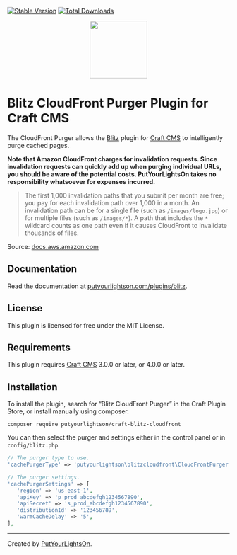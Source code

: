 [![Stable Version](https://img.shields.io/packagist/v/putyourlightson/craft-blitz-cloudfront?label=stable)]((https://packagist.org/packages/putyourlightson/craft-blitz-cloudfront))
[![Total Downloads](https://img.shields.io/packagist/dt/putyourlightson/craft-blitz-cloudfront)](https://packagist.org/packages/putyourlightson/craft-blitz-cloudfront)

<p align="center"><img width="130" src="https://putyourlightson.com/assets/logos/blitz.svg"></p>

# Blitz CloudFront Purger Plugin for Craft CMS

The CloudFront Purger allows the [Blitz](https://putyourlightson.com/plugins/blitz) plugin for [Craft CMS](https://craftcms.com/) to intelligently purge cached pages.

**Note that Amazon CloudFront charges for invalidation requests. Since invalidation requests can quickly add up when purging individual URLs, you should be aware of the potential costs. PutYourLightsOn takes no responsibility whatsoever for expenses incurred.**

> The first 1,000 invalidation paths that you submit per month are free; you pay for each invalidation path over 1,000 in a month. An invalidation path can be for a single file (such as `/images/logo.jpg`) or for multiple files (such as `/images/*`). A path that includes the `*` wildcard counts as one path even if it causes CloudFront to invalidate thousands of files.

Source: [docs.aws.amazon.com](https://docs.aws.amazon.com/AmazonCloudFront/latest/DeveloperGuide/Invalidation.html#PayingForInvalidation)

## Documentation

Read the documentation at [putyourlightson.com/plugins/blitz](https://putyourlightson.com/plugins/blitz#reverse-proxy-purgers).

## License

This plugin is licensed for free under the MIT License.

## Requirements

This plugin requires [Craft CMS](https://craftcms.com/) 3.0.0 or later, or 4.0.0 or later.

## Installation

To install the plugin, search for “Blitz CloudFront Purger” in the Craft Plugin Store, or install manually using composer.

```shell
composer require putyourlightson/craft-blitz-cloudfront
```

You can then select the purger and settings either in the control panel or in `config/blitz.php`.

```php
// The purger type to use.
'cachePurgerType' => 'putyourlightson\blitzcloudfront\CloudFrontPurger',

// The purger settings.
'cachePurgerSettings' => [
   'region' => 'us-east-1',
   'apiKey' => 'p_prod_abcdefgh1234567890',
   'apiSecret' => 's_prod_abcdefgh1234567890',
   'distributionId' => '123456789',
   'warmCacheDelay' => '5',
],
```

---

Created by [PutYourLightsOn](https://putyourlightson.com/).
